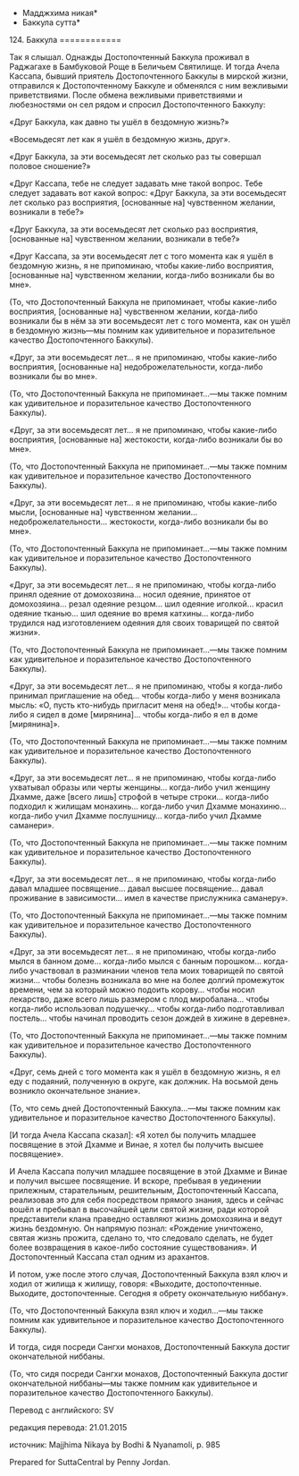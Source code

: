 * Мадджхима никая*
* Баккула сутта*

124\. Баккула
\=\=\=\=\=\=\=\=\=\=\=\=

Так я слышал\. Однажды Достопочтенный Баккула проживал в Раджагахе в Бамбуковой Роще в Беличьем Святилище\. И тогда Ачела Кассапа, бывший приятель Достопочтенного Баккулы в мирской жизни, отправился к Достопочтенному Баккуле и обменялся с ним вежливыми приветствиями\. После обмена вежливыми приветствиями и любезностями он сел рядом и спросил Достопочтенного Баккулу:

«Друг Баккула, как давно ты ушёл в бездомную жизнь?»

«Восемьдесят лет как я ушёл в бездомную жизнь, друг»\.

«Друг Баккула, за эти восемьдесят лет сколько раз ты совершал половое сношение?»

«Друг Кассапа, тебе не следует задавать мне такой вопрос\. Тебе следует задавать вот какой вопрос: «Друг Баккула, за эти восемьдесят лет сколько раз восприятия, \[основанные на\] чувственном желании, возникали в тебе?»

«Друг Баккула, за эти восемьдесят лет сколько раз восприятия, \[основанные на\] чувственном желании, возникали в тебе?»

«Друг Кассапа, за эти восемьдесят лет с того момента как я ушёл в бездомную жизнь, я не припоминаю, чтобы какие\-либо восприятия, \[основанные на\] чувственном желании, когда\-либо возникали бы во мне»\.

\(То, что Достопочтенный Баккула не припоминает, чтобы какие\-либо восприятия, \[основанные на\] чувственном желании, когда\-либо возникали бы в нём за эти восемьдесят лет с того момента, как он ушёл в бездомную жизнь—мы помним как удивительное и поразительное качество Достопочтенного Баккулы\)\.

«Друг, за эти восемьдесят лет… я не припоминаю, чтобы какие\-либо восприятия, \[основанные на\] недоброжелательности, когда\-либо возникали бы во мне»\.

\(То, что Достопочтенный Баккула не припоминает…—мы также помним как удивительное и поразительное качество Достопочтенного Баккулы\)\.

«Друг, за эти восемьдесят лет… я не припоминаю, чтобы какие\-либо восприятия, \[основанные на\] жестокости, когда\-либо возникали бы во мне»\.

\(То, что Достопочтенный Баккула не припоминает…—мы также помним как удивительное и поразительное качество Достопочтенного Баккулы\)\.

«Друг, за эти восемьдесят лет… я не припоминаю, чтобы какие\-либо мысли, \[основанные на\] чувственном желании… недоброжелательности… жестокости, когда\-либо возникали бы во мне»\.

\(То, что Достопочтенный Баккула не припоминает…—мы также помним как удивительное и поразительное качество Достопочтенного Баккулы\)\.

«Друг, за эти восемьдесят лет… я не припоминаю, чтобы когда\-либо принял одеяние от домохозяина… носил одеяние, принятое от домохозяина… резал одеяние резцом… шил одеяние иголкой… красил одеяние тканью… шил одеяние во время катхины… когда\-либо трудился над изготовлением одеяния для своих товарищей по святой жизни»\.

\(То, что Достопочтенный Баккула не припоминает…—мы также помним как удивительное и поразительное качество Достопочтенного Баккулы\)\.

«Друг, за эти восемьдесят лет… я не припоминаю, чтобы я когда\-либо принимал приглашение на обед… чтобы когда\-либо у меня возникала мысль: «О, пусть кто\-нибудь пригласит меня на обед\!»… чтобы когда\-либо я сидел в доме \[мирянина\]… чтобы когда\-либо я ел в доме \[мирянина\]»\.

\(То, что Достопочтенный Баккула не припоминает…—мы также помним как удивительное и поразительное качество Достопочтенного Баккулы\)\.

«Друг, за эти восемьдесят лет… я не припоминаю, чтобы когда\-либо ухватывал образы или черты женщины… когда\-либо учил женщину Дхамме, даже \[всего лишь\] строфой в четыре строки… когда\-либо подходил к жилищам монахинь… когда\-либо учил Дхамме монахиню… когда\-либо учил Дхамме послушницу… когда\-либо учил Дхамме саманери»\.

\(То, что Достопочтенный Баккула не припоминает…—мы также помним как удивительное и поразительное качество Достопочтенного Баккулы\)\.

«Друг, за эти восемьдесят лет… я не припоминаю, чтобы когда\-либо давал младшее посвящение… давал высшее посвящение… давал проживание в зависимости… имел в качестве прислужника саманеру»\.

\(То, что Достопочтенный Баккула не припоминает…—мы также помним как удивительное и поразительное качество Достопочтенного Баккулы\)\.

«Друг, за эти восемьдесят лет… я не припоминаю, чтобы когда\-либо мылся в банном доме… когда\-либо мылся с банным порошком… когда\-либо участвовал в разминании членов тела моих товарищей по святой жизни… чтобы болезнь возникала во мне на более долгий промежуток времени, чем за который можно подоить корову… чтобы носил лекарство, даже всего лишь размером с плод миробалана… чтобы когда\-либо использовал подушечку… чтобы когда\-либо подготавливал постель… чтобы начинал проводить сезон дождей в хижине в деревне»\.

\(То, что Достопочтенный Баккула не припоминает…—мы также помним как удивительное и поразительное качество Достопочтенного Баккулы\)\.

«Друг, семь дней с того момента как я ушёл в бездомную жизнь, я ел еду с подаяний, полученную в округе, как должник\. На восьмой день возникло окончательное знание»\.

\(То, что семь дней Достопочтенный Баккула…—мы также помним как удивительное и поразительное качество Достопочтенного Баккулы\)\.

\[И тогда Ачела Кассапа сказал\]: «Я хотел бы получить младшее посвящение в этой Дхамме и Винае, я хотел бы получить высшее посвящение»\.

И Ачела Кассапа получил младшее посвящение в этой Дхамме и Винае и получил высшее посвящение\. И вскоре, пребывая в уединении прилежным, старательным, решительным, Достопочтенный Кассапа, реализовав это для себя посредством прямого знания, здесь и сейчас вошёл и пребывал в высочайшей цели святой жизни, ради которой представители клана праведно оставляют жизнь домохозяина и ведут жизнь бездомную\. Он напрямую познал: «Рождение уничтожено, святая жизнь прожита, сделано то, что следовало сделать, не будет более возвращения в какое\-либо состояние существования»\. И Достопочтенный Кассапа стал одним из арахантов\.

И потом, уже после этого случая, Достопочтенный Баккула взял ключ и ходил от жилища к жилищу, говоря: «Выходите, достопочтенные\. Выходите, достопочтенные\. Сегодня я обрету окончательную ниббану»\.

\(То, что Достопочтенный Баккула взял ключ и ходил…—мы также помним как удивительное и поразительное качество Достопочтенного Баккулы\)\.

И тогда, сидя посреди Сангхи монахов, Достопочтенный Баккула достиг окончательной ниббаны\.

\(То, что сидя посреди Сангхи монахов, Достопочтенный Баккула достиг окончательной ниббаны—мы также помним как удивительное и поразительное качество Достопочтенного Баккулы\)\.

Перевод с английского: SV

редакция перевода: 21\.01\.2015

источник: Majjhima Nikaya by Bodhi & Nyanamoli, p\. 985

Prepared for SuttaCentral by Penny Jordan\.